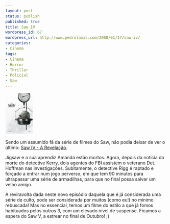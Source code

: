 ```yaml
---
layout: post
status: publish
published: true
title: Saw IV
wordpress_id: 67
wordpress_url: http://www.pedrolamas.com/2008/01/17/saw-iv/
categories:
- Cinema
tags:
- Cinema
- Horror
- Thriller
- Policial
- Saw
---
```

[![Saw IV](/wp-content/uploads/2008/01/saw-iv.thumbnail.jpg)](/wp-content/uploads/2008/01/saw-iv.jpg "Saw IV")

Sendo um assumido fã da série de filmes do Saw, não podia deixar de ver o último: [Saw IV - A Revelação](http://www.imdb.com/title/tt0890870/).

Jigsaw e a sua aprendiz Amanda estão mortos. Agora, depois da notícia da morte do detective Kerry, dois agentes do FBI assistem o veterano Det. Hoffman nas investigações. Subitamente, o detective Rigg é raptado e forçado a entrar num jogo perverso, em que tem 90 minutos para ultrapassar uma série de armadilhas, para que no final possa salvar um velho amigo.

A reviravolta dada neste novo episódio daquela que é já considerada uma série de culto, pode ser considerada por muitos (como eu!) no mínimo rebuscada! Mas no essencial, temos um filme do estilo a que já fomos habituados pelos outros 3, com um elevado nível de suspense. Ficamos a espera do Saw V, a estrear no final de Outubro! ;)
